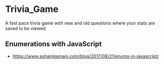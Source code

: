# Trivia_Game
A fast pace trivia game with new and old questions where your stats are saved to be viewed.  


## Enumerations with JavaScript 
- https://www.sohamkamani.com/blog/2017/08/21/enums-in-javascript/

